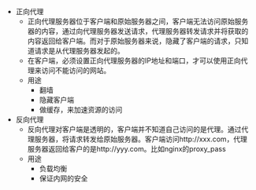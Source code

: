 * 正向代理
    * 正向代理服务器位于客户端和原始服务器之间，客户端无法访问原始服务器的内容，通过向代理服务器发送请求，代理服务器转发请求并将获取的内容返回给客户端。而对于原始服务器来说，隐藏了客户端的请求，只知道请求是从代理服务器发起的。
    * 在客户端，必须设置正向代理服务器的IP地址和端口，才可以使用正向代理来访问不能访问的网站。
    * 用途
        * 翻墙
        * 隐藏客户端
        * 做缓存，来加速资源的访问
* 反向代理
    * 反向代理对客户端是透明的，客户端并不知道自己访问的是代理。通过代理服务器，将请求转发给原始服务器。客户端访问http://xxx.com，代理服务器返回给客户的是http://yyy.com。比如nginx的proxy_pass
    * 用途
        * 负载均衡
        * 保证内网的安全